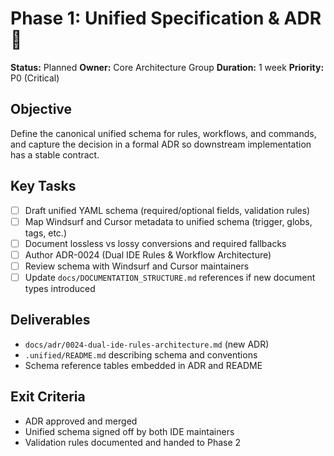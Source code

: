 # Phase 1: Unified Specification & ADR 📘

**Status:** Planned
**Owner:** Core Architecture Group
**Duration:** 1 week
**Priority:** P0 (Critical)

## Objective

Define the canonical unified schema for rules, workflows, and commands, and capture the decision in a formal ADR so downstream implementation has a stable contract.

## Key Tasks

- [ ] Draft unified YAML schema (required/optional fields, validation rules)
- [ ] Map Windsurf and Cursor metadata to unified schema (trigger, globs, tags, etc.)
- [ ] Document lossless vs lossy conversions and required fallbacks
- [ ] Author ADR-0024 (Dual IDE Rules & Workflow Architecture)
- [ ] Review schema with Windsurf and Cursor maintainers
- [ ] Update `docs/DOCUMENTATION_STRUCTURE.md` references if new document types introduced

## Deliverables

- `docs/adr/0024-dual-ide-rules-architecture.md` (new ADR)
- `.unified/README.md` describing schema and conventions
- Schema reference tables embedded in ADR and README

## Exit Criteria

- ADR approved and merged
- Unified schema signed off by both IDE maintainers
- Validation rules documented and handed to Phase 2
